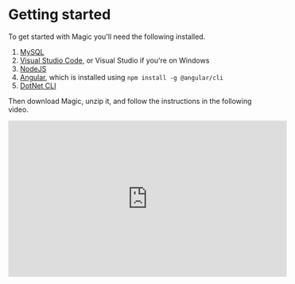 # Getting started

To get started with Magic you'll need the following installed.

1. [MySQL](https://dev.mysql.com/downloads/mysql/)
2. [Visual Studio Code](https://code.visualstudio.com/download), or Visual Studio if you're on Windows
3. [NodeJS](https://nodejs.org/en/download/)
4. [Angular](https://cli.angular.io), which is installed using `npm install -g @angular/cli`
5. [DotNet CLI](https://dotnet.microsoft.com/learn/dotnet/hello-world-tutorial/install)

Then download Magic, unzip it, and follow the instructions in the following video.

<div style="margin-left: auto; margin-right: auto; width: 560px;">
<iframe width="560" height="315" src="https://www.youtube.com/embed/Lpqco0BgYYY" frameborder="0" allow="accelerometer; autoplay; encrypted-media; gyroscope; picture-in-picture" allowfullscreen></iframe>
</div>

